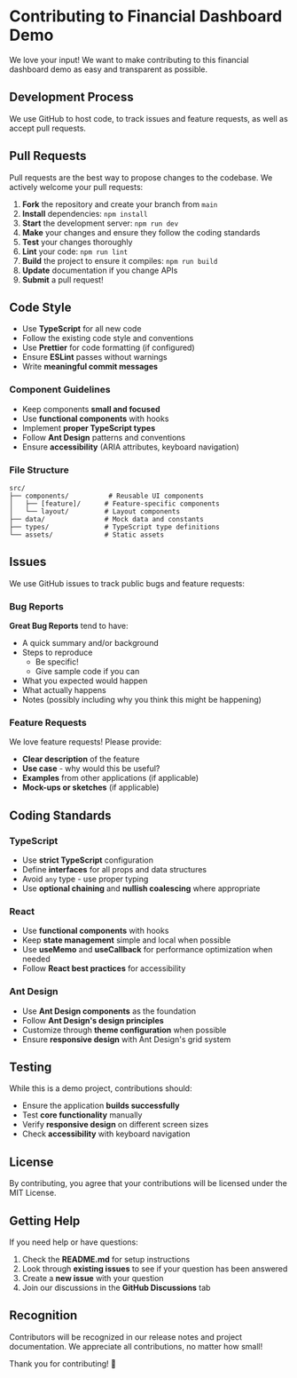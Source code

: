 # Contributing to Financial Dashboard Demo

We love your input! We want to make contributing to this financial dashboard demo as easy and transparent as possible.

## Development Process

We use GitHub to host code, to track issues and feature requests, as well as accept pull requests.

## Pull Requests

Pull requests are the best way to propose changes to the codebase. We actively welcome your pull requests:

1. **Fork** the repository and create your branch from `main`
2. **Install** dependencies: `npm install`
3. **Start** the development server: `npm run dev`
4. **Make** your changes and ensure they follow the coding standards
5. **Test** your changes thoroughly
6. **Lint** your code: `npm run lint`
7. **Build** the project to ensure it compiles: `npm run build`
8. **Update** documentation if you change APIs
9. **Submit** a pull request!

## Code Style

- Use **TypeScript** for all new code
- Follow the existing code style and conventions
- Use **Prettier** for code formatting (if configured)
- Ensure **ESLint** passes without warnings
- Write **meaningful commit messages**

### Component Guidelines

- Keep components **small and focused**
- Use **functional components** with hooks
- Implement **proper TypeScript types**
- Follow **Ant Design** patterns and conventions
- Ensure **accessibility** (ARIA attributes, keyboard navigation)

### File Structure

```
src/
├── components/          # Reusable UI components
│   ├── [feature]/      # Feature-specific components
│   └── layout/         # Layout components
├── data/               # Mock data and constants
├── types/              # TypeScript type definitions
└── assets/             # Static assets
```

## Issues

We use GitHub issues to track public bugs and feature requests:

### Bug Reports

**Great Bug Reports** tend to have:

- A quick summary and/or background
- Steps to reproduce
  - Be specific!
  - Give sample code if you can
- What you expected would happen
- What actually happens
- Notes (possibly including why you think this might be happening)

### Feature Requests

We love feature requests! Please provide:

- **Clear description** of the feature
- **Use case** - why would this be useful?
- **Examples** from other applications (if applicable)
- **Mock-ups or sketches** (if applicable)

## Coding Standards

### TypeScript

- Use **strict TypeScript** configuration
- Define **interfaces** for all props and data structures
- Avoid `any` type - use proper typing
- Use **optional chaining** and **nullish coalescing** where appropriate

### React

- Use **functional components** with hooks
- Keep **state management** simple and local when possible
- Use **useMemo** and **useCallback** for performance optimization when needed
- Follow **React best practices** for accessibility

### Ant Design

- Use **Ant Design components** as the foundation
- Follow **Ant Design's design principles**
- Customize through **theme configuration** when possible
- Ensure **responsive design** with Ant Design's grid system

## Testing

While this is a demo project, contributions should:

- Ensure the application **builds successfully**
- Test **core functionality** manually
- Verify **responsive design** on different screen sizes
- Check **accessibility** with keyboard navigation

## License

By contributing, you agree that your contributions will be licensed under the MIT License.

## Getting Help

If you need help or have questions:

1. Check the **README.md** for setup instructions
2. Look through **existing issues** to see if your question has been answered
3. Create a **new issue** with your question
4. Join our discussions in the **GitHub Discussions** tab

## Recognition

Contributors will be recognized in our release notes and project documentation. We appreciate all contributions, no matter how small!

Thank you for contributing! 🎉
